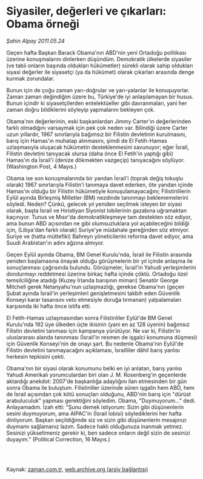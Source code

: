 # Siyasiler, değerleri ve çıkarları: Obama örneği

*Şahin Alpay 2011.05.24*

<td class="columnist-detail">
<p>Geçen hafta Başkan Barack Obama'nın ABD'nin yeni Ortadoğu politikası üzerine konuşmalarını dinlerken düşündüm. Demokratik ülkelerde siyasiler (ve tabii onların başında oldukları hükümetler) sürekli olarak sahip oldukları siyasi değerler ile siyasetçi (ya da hükümet) olarak çıkarları arasında denge kurmak zorundalar.</p>
<p>
<div id="haberMetinDiv">
<p>Bunun için de çoğu zaman yarı-doğrular ve yarı-yalanlar ile konuşuyorlar. Zaman zaman değindiğim üzere bu, Türkiye'de iyi anlaşılamayan bir husus. Bunun içindir ki siyasetçilerden entelektüeller gibi davranmaları, yani her zaman doğru bildiklerini söyleyip yapmalarını bekleyen çok.
<p>Obama'nın değerlerinin, eski başkanlardan Jimmy Carter'ın değerlerinden farklı olmadığını varsaymak için pek çok neden var. Bilindiği üzere Carter uzun yıllardır, 1967 sınırlarıyla bağımsız bir Filistin devletinin kurulmasını, barış için Hamas'ın muhatap alınmasını, şimdi de El Fetih-Hamas uzlaşmasıyla oluşacak hükümetin desteklenmesini savunuyor; eğer İsrail, Filistin devletini tanıyacak olursa (daha önce El Fetih'in yaptığı gibi) Hamas'ın da İsrail'i (denize dökmekten vazgeçip) tanıyacağını söylüyor. (Washington Post, 4 Mayıs.)
<p>Obama ise son konuşmalarında bir yandan İsrail'i (toprak değiş tokuşlu olarak) 1967 sınırlarıyla Filistin'i tanımaya davet ederken, öte yandan içinde Hamas'ın olduğu bir Filistin hükümetiyle konuşulamayacağını; Filistinlilerin Eylül ayında Birleşmiş Milletler (BM) nezdinde tanınmayı beklememelerini söyledi. Neden? Çünkü, gelecek yıl yeniden seçilmek isteyen bir siyasi olarak, başta İsrail ve Hıristiyan Siyonist lobilerinin gazabına uğramaktan kaçınıyor. Tunus ve Mısır'da demokratikleşmeye tam destekten söz ediyor, ama bunun ABD açısından ne gibi olumsuzluklara yol açabileceğini bildiği için, (Libya'dan farklı olarak) Suriye'ye müdahale gereğinden söz etmiyor. Suriye ve (hatta müttefiki) Bahreyn yöneticilerini reforma davet ediyor, ama Suudi Arabistan'ın adını ağzına almıyor.
<p>Geçen Eylül ayında Obama, BM Genel Kurulu'nda, İsrail ile Filistin arasında yeniden başlamasına önayak olduğu görüşmelerin bir yıl içinde anlaşma ile sonuçlanması çağrısında bulundu. Görüşmeler, İsrail'in Yahudi yerleşimlerini dondurmayı reddetmesi üzerine birkaç hafta içinde çöktü. Ortadoğu özel temsilciliğine atadığı (Kuzey İrlanda barışının mimarı) Senatör George Mitchell gerek Netanyahu'nun uzlaşmazlığı, gerekse Obama'nın (geçen Şubat ayında İsrail'in yerleşimleri genişletmesini takbih eden Güvenlik Konseyi karar tasarısını veto etmesiyle doruğa tırmanan) yalpalamaları karşısında iki hafta önce istifa etti.
<p>El Fetih-Hamas uzlaşmasından sonra Filistinliler Eylül'de BM Genel Kurulu'nda 192 üye ülkeden üçte ikisinin (yani en az 128 üyenin) bağımsız Filistin devletini tanıması için kampanya yürütüyor. Ne var ki, Filistin'in uluslararası alanda tanınması (İsrail'in resmen de işgalci konumuna düşmesi) için Güvenlik Konseyi'nin de onayı şart. Bu nedenle Obama'nın Eylül'de Filistin devletini tanımayacağını açıklaması, İsrailliler dâhil barış yanlısı herkesin tepkisini çekti.
<p>Obama'nın bir siyasi olarak konumunu belki en iyi anlatan, barış yanlısı Yahudi Amerikalı yorumculardan biri olan J. M. Rosenberg'in geçenlerde aktardığı anekdot: 2007'de başkanlığa adaylığını ilan etmesinden bir gün sonra Obama ile buluştum. Filistinliler üzerinde süren işgalin hem ABD, hem de İsrail açısından çok kötü sonuçları olduğunu, ABD'nin barış için "dürüst arabuluculuk" yapması gerektiğini söyledim. Obama, "Duymuyorum..." dedi. Anlayamadım. İzah etti: "Şunu demek istiyorum: Sizin gibi düşünenlerin sesini duymuyorum, ama AIPAC'in (İsrail lobisi) söylediklerini her hafta dinliyorum. Başkan seçildiğimde siz ve sizin gibi düşünenlerin mesajınızı duymamı sağlamanız lazım. Sadece haklı olduğunuza inanmak yetmez. Sesinizi yükseltmeniz gerekir ki, ben sadece onların değil sizin de sesinizi duyayım." (Political Correction, 16 Mayıs.) </p></p></p></p></p></p></div>
</p>


<p><br>
		 </br></p></td>

Kaynak: [zaman.com.tr](http://zaman.com.tr/yazar.do?yazino=1137970), [web.archive.org (arşiv bağlantısı)](http://web.archive.org/web/20110730040911/http://www.zaman.com.tr:80/yazar.do?yazino=1137970)

